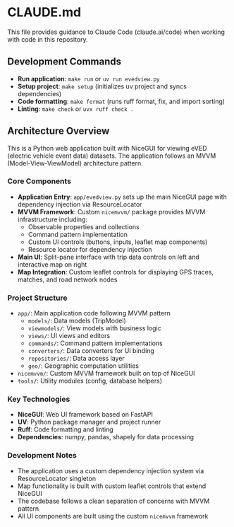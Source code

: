 # CLAUDE.md

This file provides guidance to Claude Code (claude.ai/code) when working with code in this repository.

## Development Commands

- **Run application**: `make run` or `uv run evedview.py`
- **Setup project**: `make setup` (initializes uv project and syncs dependencies)
- **Code formatting**: `make format` (runs ruff format, fix, and import sorting)
- **Linting**: `make check` or `uvx ruff check .`

## Architecture Overview

This is a Python web application built with NiceGUI for viewing eVED (electric vehicle event data) datasets. The application follows an MVVM (Model-View-ViewModel) architecture pattern.

### Core Components

- **Application Entry**: `app/evedview.py` sets up the main NiceGUI page with dependency injection via ResourceLocator
- **MVVM Framework**: Custom `nicemvvm/` package provides MVVM infrastructure including:
  - Observable properties and collections
  - Command pattern implementation
  - Custom UI controls (buttons, inputs, leaflet map components)
  - Resource locator for dependency injection
- **Main UI**: Split-pane interface with trip data controls on left and interactive map on right
- **Map Integration**: Custom leaflet controls for displaying GPS traces, matches, and road network nodes

### Project Structure

- `app/`: Main application code following MVVM pattern
  - `models/`: Data models (TripModel)
  - `viewmodels/`: View models with business logic
  - `views/`: UI views and editors
  - `commands/`: Command pattern implementations
  - `converters/`: Data converters for UI binding
  - `repositories/`: Data access layer
  - `geo/`: Geographic computation utilities
- `nicemvvm/`: Custom MVVM framework built on top of NiceGUI
- `tools/`: Utility modules (config, database helpers)

### Key Technologies

- **NiceGUI**: Web UI framework based on FastAPI
- **UV**: Python package manager and project runner
- **Ruff**: Code formatting and linting
- **Dependencies**: numpy, pandas, shapely for data processing

### Development Notes

- The application uses a custom dependency injection system via ResourceLocator singleton
- Map functionality is built with custom leaflet controls that extend NiceGUI
- The codebase follows a clean separation of concerns with MVVM pattern
- All UI components are built using the custom `nicemvvm` framework